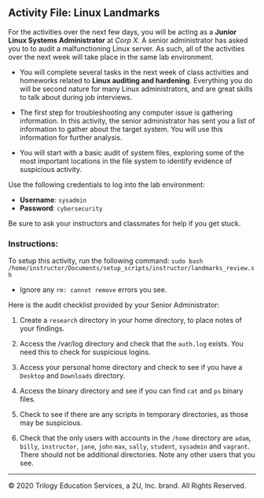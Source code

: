 ## Activity File: Linux Landmarks

For the activities over the next few days, you will be acting as a **Junior Linux Systems Administrator** at _Corp X_. A senior administrator has asked you to to audit a malfunctioning Linux server. As such, all of the activities over the next week will take place in the same lab environment.

- You will complete several tasks in the next week of class activities and homeworks related to **Linux auditing and hardening**. Everything you do will be second nature for many Linux administrators, and are great skills to talk about during job interviews.

- The first step for troubleshooting any computer issue is gathering information. In this activity, the senior administrator has sent you a list of information to gather about the target system. You will use this information for further analysis.

- You will start with a basic audit of system files, exploring some of the most important locations in the file system to identify evidence of suspicious activity.

Use the following credentials to log into the lab environment:

- **Username**: `sysadmin`
- **Password**: `cybersecurity`

Be sure to ask your instructors and classmates for help if you get stuck.

### Instructions:

To setup this activity, run the following command: `sudo bash /home/instructor/Documents/setup_scripts/instructor/landmarks_review.sh`
    
- Ignore any `rm: cannot remove` errors you see.

Here is the audit checklist provided by your Senior Administrator:

1. Create a `research` directory in your home directory, to place notes of your findings.

2. Access the /var/log directory and check that the `auth.log` exists. You need this to check for suspicious logins.

3. Access your personal home directory and check to see if you have a `Desktop` and `Downloads` directory.

4. Access the binary directory and see if you can find `cat` and `ps` binary files.

5. Check to see if there are any scripts in temporary directories, as those may be suspicious.

6. Check that the only users with accounts in the `/home` directory are `adam`, `billy`, `instructor`, `jane`, `john` `max`, `sally`, `student`, `sysadmin` and `vagrant`. There should not be additional directories. Note any other users that you see.

-------

© 2020 Trilogy Education Services, a 2U, Inc. brand. All Rights Reserved.

